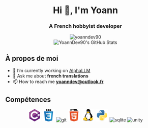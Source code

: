 <h1 align="center">Hi 👋, I'm Yoann</h1>
<h3 align="center">A French hobbyist developer</h3>

<div align="center"> 
    <img src="https://github-readme-stats.vercel.app/api/top-langs?username=yoanndev90&show_icons=true&locale=en&layout=compact&style=dark" alt="yoanndev90"/>
</div>
<div align="center"> 
<img src="https://github-readme-stats.vercel.app/api?username=YoannDev90&theme=default&show_icons=true&hide_border=true&count_private=true" alt="YoannDev90's GitHub Stats" />
</div> 

## À propos de moi

- 🔭 I’m currently working on [AlphaLLM](https://github.com/YoannDev90/AlphaLLM)
- 💬 Ask me about **french translations**
- 📫 How to reach me **yoanndev@outlook.fr**

## Compétences

<p align="center"> 
    <img src="https://raw.githubusercontent.com/devicons/devicon/master/icons/csharp/csharp-original.svg" alt="csharp" width="40" height="40"/> 
    <img src="https://raw.githubusercontent.com/devicons/devicon/master/icons/css3/css3-original-wordmark.svg" alt="css3" width="40" height="40"/> 
    <img src="https://www.vectorlogo.zone/logos/git-scm/git-scm-icon.svg" alt="git" width="40" height="40"/> 
    <img src="https://raw.githubusercontent.com/devicons/devicon/master/icons/html5/html5-original-wordmark.svg" alt="html5" width="40" height="40"/> 
    <img src="https://raw.githubusercontent.com/devicons/devicon/master/icons/linux/linux-original.svg" alt="linux" width="40" height="40"/> 
    <img src="https://raw.githubusercontent.com/devicons/devicon/master/icons/python/python-original.svg" alt="python" width="40" height="40"/> 
    <img src="https://www.vectorlogo.zone/logos/sqlite/sqlite-icon.svg" alt="sqlite" width="40" height="40"/> 
    <img src="https://www.vectorlogo.zone/logos/unity3d/unity3d-icon.svg" alt="unity" width="40" height="40"/> 
</p>

